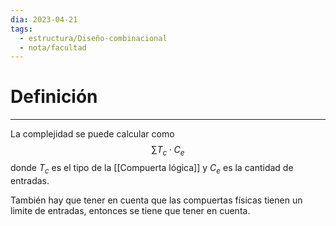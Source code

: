 ```yaml
---
dia: 2023-04-21
tags:
  - estructura/Diseño-combinacional
  - nota/facultad
---
```

# Definición
---
La complejidad se puede calcular como $$ \sum T_c \cdot C_e $$ donde $T_c$ es el tipo de la [[Compuerta lógica]] y $C_e$ es la cantidad de entradas.

También hay que tener en cuenta que las compuertas físicas tienen un limite de entradas, entonces se tiene que tener en cuenta.